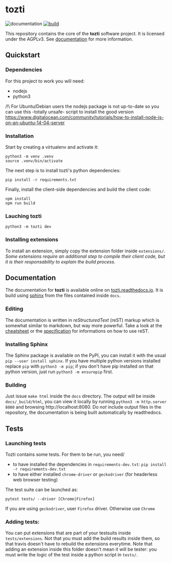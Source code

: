 # tozti

![documentation](https://readthedocs.org/projects/pip/badge/?version=latest)
[![build](https://www.travis-ci.org/tozti/tozti.svg?branch=master)](https://travis-ci.org/tozti/tozti)

This repository contains the core of the **tozti** software project. It is licensed
under the AGPLv3. See [documentation](https://tozti.readthedocs.io/en/latest/)
for more information.


## Quickstart

### Dependencies

For this project to work you will need:
- nodejs
- python3

/!\ For Ubuntu/Debian users the nodejs package is not up-to-date so you can use this -totally unsafe- script to install the good version https://www.digitalocean.com/community/tutorials/how-to-install-node-js-on-an-ubuntu-14-04-server

### Installation

Start by creating a virtualenv and activate it:
```
python3 -m venv .venv
source .venv/bin/activate
```

The next step is to install tozti's python dependencies:
```
pip install -r requirements.txt
```

Finally, install the client-side dependencies and build the client code:
```
npm install
npm run build
```

### Lauching tozti

```
python3 -m tozti dev
```

### Installing extensions

To install an extension, simply copy the extension folder inside `extensions/`.
*Some extensions require an additional step to compile their client code, but it is their responsability to explain the build process*.

## Documentation

The documentation for **tozti** is available online on [tozti.readthedocs.io](https://tozti.readthedocs.io). 
It is build using [sphinx](http://www.sphinx-doc.org/en/stable/) from the files contained inside `docs`.

### Editing

The documentation is written in *reStructuredText* (reST) markup which is somewhat similar to markdown, but way more powerful. Take a look at the [cheatsheet](http://www.sphinx-doc.org/en/stable/rest.html) or the [specification](http://docutils.sourceforge.net/docs/ref/rst/restructuredtext.html) for informations on how to use reST.

### Installing Sphinx

The Sphinx package is available on the PyPI, you can install it with the usual `pip --user install sphinx`. If you have multiple python versions installed replace `pip` with `python3 -m pip`; if you don't have pip installed on that python version, just run `python3 -m ensurepip` first.

### Building

Just issue `make html` inside the `docs` directory. The output will be inside `docs/_build/html`, you can view it locally by running `python3 -m http.server 8080` and browsing http://localhost:8080. Do *not* include output files in the repository, the documentation is being built automatically by readthedocs.


## Tests

### Launching tests

Tozti contains some tests. For them to be run, you need/
- to have installed the dependencies in `requirements-dev.txt`: `pip install -r requirements-dev.txt`
- to have either installed `chrome-driver` or `geckodriver` (for headerless web browser testing)

The test suite can be launched as:
```
pytest tests/ --driver [Chrome|Firefox]
```
If you are using `geckodriver`, user `Firefox` driver. Otherwise use `Chrome`

### Adding tests:

You can put extensions that are part of your testsuits inside `tests/extensions`. Not that you must add the build results inside them, so that travis doesn't have to rebuild the extensions everytime. Note that adding an extension inside this folder doesn't mean it will be tester: you must write the logic of the test inside a python script in `tests/`.
